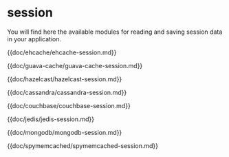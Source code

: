 # session

You will find here the available modules for reading and saving session data in your application.

{{doc/ehcache/ehcache-session.md}}

{{doc/guava-cache/guava-cache-session.md}}

{{doc/hazelcast/hazelcast-session.md}}

{{doc/cassandra/cassandra-session.md}}

{{doc/couchbase/couchbase-session.md}}

{{doc/jedis/jedis-session.md}}

{{doc/mongodb/mongodb-session.md}}

{{doc/spymemcached/spymemcached-session.md}}